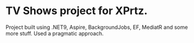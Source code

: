 # TV Shows project for XPrtz.

Project built using .NET9, Aspire, BackgroundJobs, EF, MediatR and some more stuff. Used a pragmatic approach.